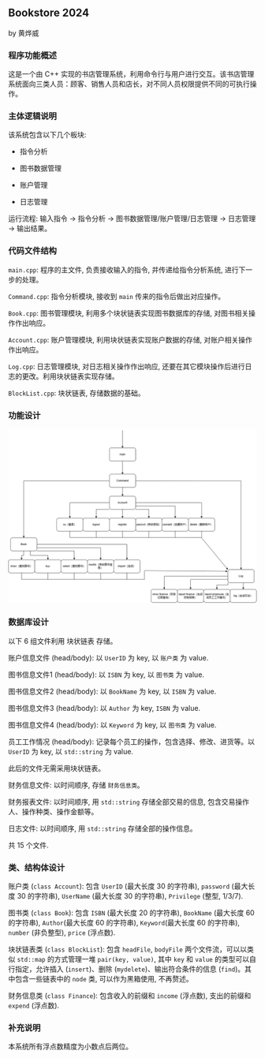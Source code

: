 ## Bookstore 2024

by 黄烨威

### 程序功能概述

这是一个由 C++ 实现的书店管理系统，利用命令行与用户进行交互。该书店管理系统面向三类人员：顾客、销售人员和店长，对不同人员权限提供不同的可执行操作。

### 主体逻辑说明

该系统包含以下几个板块:

- 指令分析

- 图书数据管理

- 账户管理

- 日志管理

运行流程: 输入指令 $\rightarrow$ 指令分析 $\rightarrow$ 图书数据管理/账户管理/日志管理 $\rightarrow$ 日志管理 $\rightarrow$ 输出结果。

### 代码文件结构

`main.cpp`: 程序的主文件, 负责接收输入的指令, 并传递给指令分析系统, 进行下一步的处理。

`Command.cpp`: 指令分析模块, 接收到 `main` 传来的指令后做出对应操作。

`Book.cpp`: 图书管理模块, 利用多个块状链表实现图书数据库的存储, 对图书相关操作作出响应。

`Account.cpp`: 账户管理模块, 利用块状链表实现账户数据的存储, 对账户相关操作作出响应。

`Log.cpp`: 日志管理模块, 对日志相关操作作出响应, 还要在其它模块操作后进行日志的更改。利用块状链表实现存储。

`BlockList.cpp`: 块状链表, 存储数据的基础。

### 功能设计

![](功能设计.png)

### 数据库设计

以下 6 组文件利用 块状链表 存储。

账户信息文件 (head/body): 以 `UserID` 为 key, 以 `账户类` 为 value.

图书信息文件1 (head/body): 以 `ISBN` 为 key, 以 `图书类` 为 value.

图书信息文件2 (head/body): 以 `BookName` 为 key, 以 `ISBN` 为 value.

图书信息文件3 (head/body): 以 `Author` 为 key, `ISBN` 为 value.

图书信息文件4 (head/body): 以 `Keyword` 为 key, 以 `图书类` 为 value.

员工工作情况 (head/body): 记录每个员工的操作，包含选择、修改、进货等。以 `UserID` 为 key, 以 `std::string` 为 value.

此后的文件无需采用块状链表。

财务信息文件: 以时间顺序, 存储 `财务信息类`。

财务报表文件: 以时间顺序, 用 `std::string` 存储全部交易的信息, 包含交易操作人、操作种类、操作金额等。

日志文件: 以时间顺序, 用 `std::string` 存储全部的操作信息。

共 15 个文件.

### 类、结构体设计

账户类 (`class Account`): 包含 `UserID` (最大长度 30 的字符串), `password` (最大长度 30 的字符串), `UserName` (最大长度 30 的字符串), `Privilege` (整型, 1/3/7).

图书类 (`class Book`): 包含 `ISBN` (最大长度 20 的字符串), `BookName` (最大长度 60 的字符串), `Author`(最大长度 60 的字符串), `Keyword`(最大长度 60 的字符串), `number` (非负整型), `price` (浮点数).

块状链表类 (`class BlockList`): 包含 `headFile`, `bodyFile` 两个文件流，可以以类似 `std::map` 的方式管理一堆 `pair(key, value)`, 其中 `key` 和 `value` 的类型可以自行指定，允许插入 (`insert`)、删除 (`mydelete`)、输出符合条件的信息 (`find`)。其中包含一些链表中的 `node` 类, 可以作为黑箱使用, 不再赘述。

财务信息类 (`class Finance`): 包含收入的前缀和 `income` (浮点数), 支出的前缀和 `expend` (浮点数).

### 补充说明

本系统所有浮点数精度为小数点后两位。